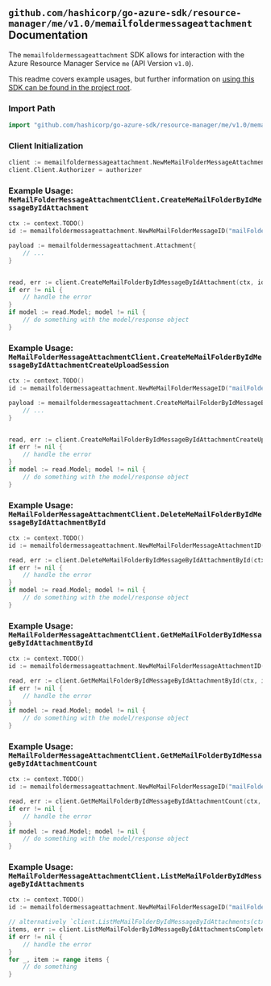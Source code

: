 
## `github.com/hashicorp/go-azure-sdk/resource-manager/me/v1.0/memailfoldermessageattachment` Documentation

The `memailfoldermessageattachment` SDK allows for interaction with the Azure Resource Manager Service `me` (API Version `v1.0`).

This readme covers example usages, but further information on [using this SDK can be found in the project root](https://github.com/hashicorp/go-azure-sdk/tree/main/docs).

### Import Path

```go
import "github.com/hashicorp/go-azure-sdk/resource-manager/me/v1.0/memailfoldermessageattachment"
```


### Client Initialization

```go
client := memailfoldermessageattachment.NewMeMailFolderMessageAttachmentClientWithBaseURI("https://management.azure.com")
client.Client.Authorizer = authorizer
```


### Example Usage: `MeMailFolderMessageAttachmentClient.CreateMeMailFolderByIdMessageByIdAttachment`

```go
ctx := context.TODO()
id := memailfoldermessageattachment.NewMeMailFolderMessageID("mailFolderIdValue", "messageIdValue")

payload := memailfoldermessageattachment.Attachment{
	// ...
}


read, err := client.CreateMeMailFolderByIdMessageByIdAttachment(ctx, id, payload)
if err != nil {
	// handle the error
}
if model := read.Model; model != nil {
	// do something with the model/response object
}
```


### Example Usage: `MeMailFolderMessageAttachmentClient.CreateMeMailFolderByIdMessageByIdAttachmentCreateUploadSession`

```go
ctx := context.TODO()
id := memailfoldermessageattachment.NewMeMailFolderMessageID("mailFolderIdValue", "messageIdValue")

payload := memailfoldermessageattachment.CreateMeMailFolderByIdMessageByIdAttachmentCreateUploadSessionRequest{
	// ...
}


read, err := client.CreateMeMailFolderByIdMessageByIdAttachmentCreateUploadSession(ctx, id, payload)
if err != nil {
	// handle the error
}
if model := read.Model; model != nil {
	// do something with the model/response object
}
```


### Example Usage: `MeMailFolderMessageAttachmentClient.DeleteMeMailFolderByIdMessageByIdAttachmentById`

```go
ctx := context.TODO()
id := memailfoldermessageattachment.NewMeMailFolderMessageAttachmentID("mailFolderIdValue", "messageIdValue", "attachmentIdValue")

read, err := client.DeleteMeMailFolderByIdMessageByIdAttachmentById(ctx, id)
if err != nil {
	// handle the error
}
if model := read.Model; model != nil {
	// do something with the model/response object
}
```


### Example Usage: `MeMailFolderMessageAttachmentClient.GetMeMailFolderByIdMessageByIdAttachmentById`

```go
ctx := context.TODO()
id := memailfoldermessageattachment.NewMeMailFolderMessageAttachmentID("mailFolderIdValue", "messageIdValue", "attachmentIdValue")

read, err := client.GetMeMailFolderByIdMessageByIdAttachmentById(ctx, id)
if err != nil {
	// handle the error
}
if model := read.Model; model != nil {
	// do something with the model/response object
}
```


### Example Usage: `MeMailFolderMessageAttachmentClient.GetMeMailFolderByIdMessageByIdAttachmentCount`

```go
ctx := context.TODO()
id := memailfoldermessageattachment.NewMeMailFolderMessageID("mailFolderIdValue", "messageIdValue")

read, err := client.GetMeMailFolderByIdMessageByIdAttachmentCount(ctx, id)
if err != nil {
	// handle the error
}
if model := read.Model; model != nil {
	// do something with the model/response object
}
```


### Example Usage: `MeMailFolderMessageAttachmentClient.ListMeMailFolderByIdMessageByIdAttachments`

```go
ctx := context.TODO()
id := memailfoldermessageattachment.NewMeMailFolderMessageID("mailFolderIdValue", "messageIdValue")

// alternatively `client.ListMeMailFolderByIdMessageByIdAttachments(ctx, id)` can be used to do batched pagination
items, err := client.ListMeMailFolderByIdMessageByIdAttachmentsComplete(ctx, id)
if err != nil {
	// handle the error
}
for _, item := range items {
	// do something
}
```
